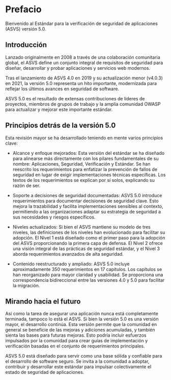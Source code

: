 # Prefacio

Bienvenido al Estándar para la verificación de seguridad de aplicaciones (ASVS) versión 5.0.

## Introducción

Lanzado originalmente en 2008 a través de una colaboración comunitaria global, el ASVS define un conjunto integral de requisitos de seguridad para diseñar, desarrollar y probar aplicaciones y servicios web modernos.

Tras el lanzamiento de ASVS 4.0 en 2019 y su actualización menor (v4.0.3) en 2021, la versión 5.0 representa un hito importante, modernizada para reflejar los últimos avances en seguridad de software.

ASVS 5.0 es el resultado de extensas contribuciones de líderes de proyectos, miembros de grupos de trabajo y la amplia comunidad OWASP  para actualizar y mejorar este importante estándar.

## Principios detrás de la versión 5.0

Esta revisión mayor se ha desarrollado teniendo en mente varios principios clave:

* Alcance y enfoque mejorados: Esta versión del estándar se ha diseñado para alinearse más directamente con los pilares fundamentales de su nombre: Aplicaciones, Seguridad, Verificación y Estándar. Se han reescrito los requerimientos para enfatizar la prevención de fallos de seguridad en lugar de exigir implementaciones técnicas específicas. Los textos de los requerimientos se explican por sí solos, explicando su razón de ser.

* Soporte a decisiones de seguridad documentadas: ASVS 5.0 introduce requerimientos para documentar decisiones de seguridad clave. Esto mejora la trazabilidad y facilita implementaciones sensibles al contexto, permitiendo a las organizaciones adaptar su estrategia de seguridad a sus necesidades y riesgos específicos.

* Niveles actualizados: Si bien el ASVS mantiene su modelo de tres niveles, las definiciones de los niveles han evolucionado para facilitar su adopción. El Nivel 1 está diseñado como el primer paso para la adopción del ASVS proporcionando la primera capa de defensa. El Nivel 2 ofrece una visión integral de las prácticas de seguridad estándar, y el Nivel 3 aborda requerimientos avanzados de alta seguridad.

* Contenido reestructurado y ampliado: ASVS 5.0 incluye aproximadamente 350 requerimientos en 17 capítulos. Los capítulos se han reorganizado para mayor claridad y usabilidad. Se proporciona una correspondencia bidireccional entre las versiones 4.0 y 5.0 para facilitar la migración.

## Mirando hacia el futuro

Así como la tarea de asegurar una aplicación nunca está completamente terminada, tampoco lo está el ASVS. Si bien la versión 5.0 es una versión mayor, el desarrollo continúa. Esta versión permite que la comunidad en general se beneficie de las mejoras y adiciones acumuladas, y también sienta las bases para futuras mejoras. Esto podría incluir esfuerzos impulsados por la comunidad para crear guías de implementación y verificación basadas en el conjunto de requerimientos principales.

ASVS 5.0 está diseñado para servir como una base sólida y confiable para el desarrollo de software seguro. Se invita a la comunidad a adoptar, contribuir y desarrollar este estándar para impulsar colectivamente el estado de seguridad de aplicaciones.
